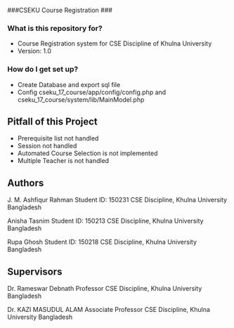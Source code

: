 ###CSEKU Course Registration ### 

### What is this repository for? ###

* Course Registration system for CSE Discipline of Khulna University
* Version: 1.0

### How do I get set up? ###

* Create Database and export sql file
* Config cseku_17_course/app/config/config.php and cseku_17_course/system/lib/MainModel.php 

## Pitfall of this Project ##

* Prerequisite list not handled
* Session not handled
* Automated Course Selection is not implemented
* Multiple Teacher is not handled

## Authors ##

J. M. Ashfiqur Rahman
Student ID: 150231
CSE Discipline, Khulna University
Bangladesh

Anisha Tasnim
Student ID: 150213
CSE Discipline, Khulna University
Bangladesh

Rupa Ghosh
Student ID: 150218
CSE Discipline, Khulna University
Bangladesh

## Supervisors ##

Dr. Rameswar Debnath
Professor
CSE Discipline, Khulna University
Bangladesh

Dr. KAZI MASUDUL ALAM
Associate Professor
CSE Discipline, Khulna University
Bangladesh
